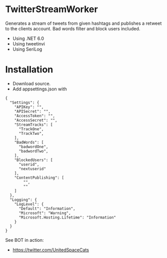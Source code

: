 ﻿# TwitterStreamWorker
Generates a stream of tweets from given hashtags and publishes a retweet to the clients account. Bad words filter and block users included.
- Using .NET 6.0
- Using tweetinvi
- Using SeriLog

# Installation
- Download source.
- Add appsettings.json with

```
{
  "Settings": {
    "APIKey": "",
    "APISecret": "",
    "AccessToken": "",
    "AccessSecret": "",
    "StreamTracks": [
      "TrackOne",
      "TrackTwo",
    ],
    "BadWords": [
      "badwordOne",
      "badwordTwo",
    ],
    "BlockedUsers": [
      "userid",
      "nextuserid"
    ],
    "ContentPublishing": [
        "",
        ""
    ]
  },
  "Logging": {
    "LogLevel": {
      "Default": "Information",
      "Microsoft": "Warning",
      "Microsoft.Hosting.Lifetime": "Information"
    }
  }
}
```

See BOT in action: 
- https://twitter.com/UnitedSpaceCats
